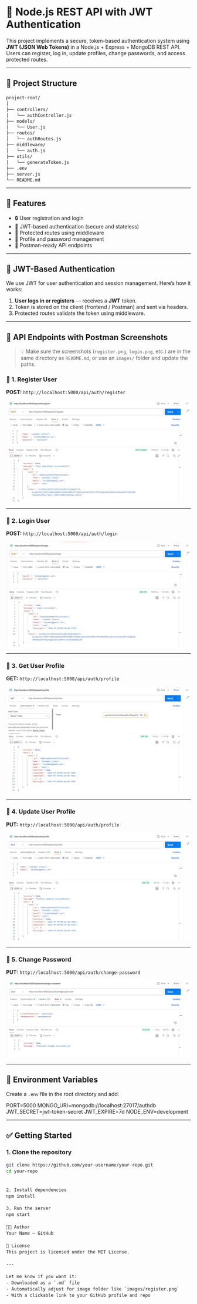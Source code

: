 # 🔐 Node.js REST API with JWT Authentication

This project implements a secure, token-based authentication system using **JWT (JSON Web Tokens)** in a Node.js + Express + MongoDB REST API. Users can register, log in, update profiles, change passwords, and access protected routes.

---

## 📁 Project Structure
```
project-root/
│
├── controllers/
│   └── authController.js
├── models/
│   └── User.js
├── routes/
│   └── authRoutes.js
├── middleware/
│   └── auth.js
├── utils/
│   └── generateToken.js
├── .env
├── server.js
└── README.md
```


---

## 🚀 Features

- 🔒 User registration and login  
- 🔑 JWT-based authentication (secure and stateless)  
- 🔐 Protected routes using middleware  
- 👤 Profile and password management  
- 🧪 Postman-ready API endpoints  

---

## 🔐 JWT-Based Authentication

We use JWT for user authentication and session management. Here’s how it works:

1. **User logs in or registers** — receives a **JWT** token.  
2. Token is stored on the client (frontend / Postman) and sent via headers.  
3. Protected routes validate the token using middleware.

---

## 📮 API Endpoints with Postman Screenshots

> 💡 Make sure the screenshots (`register.png`, `login.png`, etc.) are in the same directory as `README.md`, or use an `images/` folder and update the paths.

### 📌 1. Register User

**POST:** `http://localhost:5000/api/auth/register`

![Register](register.png)

---

### 📌 2. Login User

**POST:** `http://localhost:5000/api/auth/login`

![Login](login.png)

---

### 📌 3. Get User Profile

**GET:** `http://localhost:5000/api/auth/profile`

![Get Profile](get-profile.png)

---

### 📌 4. Update User Profile

**PUT:** `http://localhost:5000/api/auth/profile`

![Update Profile](put-profile.png)

---

### 📌 5. Change Password

**PUT:** `http://localhost:5000/api/auth/change-password`

![Change Password](change-password.png)

---

## 🔧 Environment Variables

Create a `.env` file in the root directory and add:

PORT=5000
MONGO_URI=mongodb://localhost:27017/authdb
JWT_SECRET=jwt-token-secret
JWT_EXPIRE=7d
NODE_ENV=development


---

## ✅ Getting Started

### 1. Clone the repository

```bash
git clone https://github.com/your-username/your-repo.git
cd your-repo


2. Install dependencies
npm install

3. Run the server
npm start

👨‍💻 Author
Your Name – GitHub

📄 License
This project is licensed under the MIT License.

---

Let me know if you want it:
- Downloaded as a `.md` file  
- Automatically adjust for image folder like `images/register.png`  
- With a clickable link to your GitHub profile and repo

